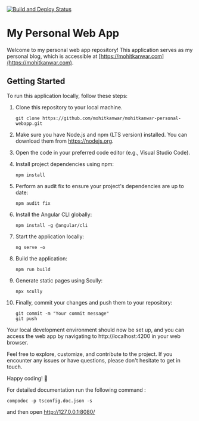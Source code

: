 [![Build and Deploy Status](https://github.com/mohitkanwar/mohitkanwar-personal-webapp/actions/workflows/build-and-deploy.yml/badge.svg?branch=main)](https://github.com/mohitkanwar/mohitkanwar-personal-webapp/actions/workflows/build-and-deploy.yml)

# My Personal Web App

Welcome to my personal web app repository! This application serves as my personal blog, which is accessible at [https://mohitkanwar.com](https://mohitkanwar.com).

## Getting Started

To run this application locally, follow these steps:

1. Clone this repository to your local machine.

   ```shell
   git clone https://github.com/mohitkanwar/mohitkanwar-personal-webapp.git

1. Make sure you have Node.js and npm (LTS version) installed. You can download them from https://nodejs.org.

1. Open the code in your preferred code editor (e.g., Visual Studio Code).

1. Install project dependencies using npm:
    ```shell 
    npm install
    ```
1. Perform an audit fix to ensure your project's dependencies are up to date:
    ```shell 
    npm audit fix
    ```
1. Install the Angular CLI globally:
    ```shell
    npm install -g @angular/cli
    ```
1. Start the application locally:
    ```shell
    ng serve -o
    ```
1.  Build the application:
    ```shell
    npm run build
    ```
1. Generate static pages using Scully:
    ```shell
    npx scully
    ```
1. Finally, commit your changes and push them to your repository:
    ```shell
    git commit -m "Your commit message"
    git push

    ```

Your local development environment should now be set up, and you can access the web app by navigating to http://localhost:4200 in your web browser.

Feel free to explore, customize, and contribute to the project. If you encounter any issues or have questions, please don't hesitate to get in touch.

Happy coding! 🚀

For detailed documentation run the following command :
```shell
compodoc -p tsconfig.doc.json -s
```
and then open http://127.0.0.1:8080/